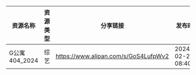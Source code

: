 | 资源名称        | 资源类型 | 分享链接                                 | 发布时间                |
| ----------- | ---- | ------------------------------------ | ------------------- |
| G公寓404_2024 | 综艺   | https://www.alipan.com/s/GoS4LufpWv2 | 2024-02-24 08:40:08 |
